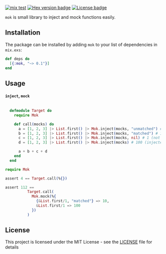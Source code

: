 [![mix test](https://github.com/jechol/mok/workflows/mix%20test/badge.svg)](https://github.com/jechol/mok/actions)
[![Hex version badge](https://img.shields.io/hexpm/v/mok.svg)](https://hex.pm/packages/mok)
[![License badge](https://img.shields.io/hexpm/l/mok.svg)](https://github.com/jechol/mok/blob/main/LICENSE.md)

`mok` is small library to inject and mock functions easily.

## Installation

The package can be installed by adding `mok` to your list of dependencies
in `mix.exs`:

```elixir
def deps do
  [{:mok, "~> 0.1"}]
end
```

## Usage

#### `inject`, `mock`

```elixir

  defmodule Target do
    require Mok

    def call(mocks) do
      a = [1, 2, 3] |> List.first() |> Mok.inject(mocks, "unmatched") # 1 (not injected)
      b = [1, 2, 3] |> List.first() |> Mok.inject(mocks, "matched") # 10 (injected)
      c = [1, 2, 3] |> List.first() |> Mok.inject(mocks, nil) # 1 (not injected)
      d = [1, 2, 3] |> List.first() |> Mok.inject(mocks) # 100 (injected)

      a + b + c + d
    end
  end
```

```elixir
require Mok

assert 4 == Target.call(%{})

assert 112 ==
          Target.call(
            Mok.mock(%{
              {&List.first/1, "matched"} => 10,
              &List.first/1 => 100
            })
          )
```

## License

This project is licensed under the MIT License - see the [LICENSE](LICENSE.md) file for details
